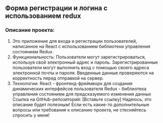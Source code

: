 ## Форма регистрации и логина с использованием redux

### Описание проекта:

1. Это приложение для входа и регистрации пользователей, написанное на React с использованием библиотеки управления состоянием Redux.
2. Функциональность:
Пользователи могут зарегистрироваться, используя свой электронный адрес и пароль.
Зарегистрированные пользователи могут выполнить вход с помощью своего адреса электронной почты и пароля.
Введенные данные проверяются на корректность перед отправкой на сервер.
3. Технологии:
React - фронтенд-фреймворк для создания динамических интерфейсов пользователя
Redux - библиотека управления состоянием для предсказуемого изменения данных
Ссылка на GitHub-репозиторий: [Вставьте ссылку]
Надеюсь, это описание будет полезным! Если есть какие-то дополнительные вопросы или требования к описанию проекта, не стесняйтесь спросить у меня!
